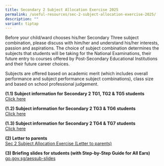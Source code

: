 ```yaml
---
title: Secondary 2 Subject Allocation Exercise 2025
permalink: /useful-resources/sec-2-subject-allocation-exercise-2025/
description: ""
variant: tiptap
---
```

<p>Before your child/ward chooses his/her Secondary Three subject combination,
please discuss with him/her and understand his/her interests, passion and
aspirations. The choice of subject combination determines the subjects
that students will be taking for the National Examinations, their future
entry to courses offered by Post-Secondary Educational Institutions and
their future career choices.</p>
<p>Subjects are offered based on academic merit (which includes overall performance
and subject performance subject combinations), class size and based on
school professional judgement.</p>
<p><strong>(1.1) Subject information for Secondary 2 TG1, TG2 &amp; TG5 students</strong> 
<br><a href="https://drive.google.com/drive/folders/15edII_ZkW-UiBP0c5vWSfsPbeQgSZjwr?usp=drive_link" rel="noopener noreferrer nofollow" target="_blank">Click here</a>
</p>
<p><strong>(1.2) Subject information for Secondary 2 TG3 &amp; TG6 students</strong> 
<br><a href="https://drive.google.com/drive/folders/1ibWKzBgIubPPIMjU-nAOUqBVQbRm2k3T?usp=drive_link" rel="noopener noreferrer nofollow" target="_blank">Click here</a>
</p>
<p><strong>(1.3) Subject information for Secondary 2 TG4 &amp; TG7 students</strong>
<br><a href="https://drive.google.com/drive/folders/1vITgGpxdDuzKqY0LOckzbhke6wwiy64G?usp=drive_link" rel="noopener noreferrer nofollow" target="_blank">Click here</a>
</p>
<p><strong>(2) Letter to parents</strong>
<br><a href="/files/S2_sub_allocation_2024_edited.pdf" rel="noopener nofollow" target="_blank">Sec 2 Subject Allocation Exercise (Letter to parents)</a>
</p>
<p><strong>(3) Briefing slides for students (with Step-by-Step Guide for All Ears)</strong>
<br><a href="https://go.gov.sg/aessub-slides" rel="noopener noreferrer nofollow" target="_blank">go.gov.sg/aessub-slides</a>
</p>